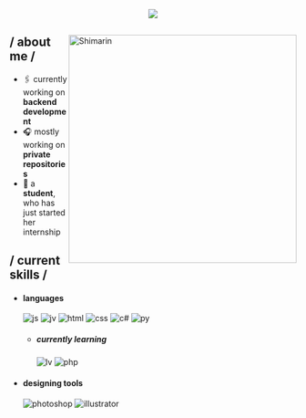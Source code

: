<p align = center ><img src="https://i.imgur.com/ejzyf1Q.png"> </p>

<div>

<img align="right" width="400" alt="Shimarin" src="http://m.gettywallpapers.com/wp-content/uploads/2021/04/Legend-of-Zelda-Wallpaper.jpg"/>

<h2> / about me /</h2>
  
- 🖇️ currently working on **backend development**
- 🎧 mostly working on **private repositories**
- 🥷 a **student**, who has just started her internship
  
<h2> / current skills / </h2>
  
- <h4> languages </h4>
  <img src = "https://img.shields.io/badge/JavaScript-323330?style=for-the-badge&logo=javascript&logoColor=F7DF1E" alt = "js" />
  <img src = "https://img.shields.io/badge/c%23-%23239120.svg?style=for-the-badge&logo=c-sharp&logoColor=white" alt = "jv" />
  <img src = "https://img.shields.io/badge/HTML5-E34F26?style=for-the-badge&logo=html5&logoColor=white" alt = "html" />
  <img src = "https://img.shields.io/badge/CSS3-1572B6?style=for-the-badge&logo=css3&logoColor=white" alt = "css" />
  <img src = "https://img.shields.io/badge/c%23-%23239120.svg?style=for-the-badge&logo=c-sharp&logoColor=white" alt = "c#" />
   <img src = "https://raw.githubusercontent.com/hugovk/python-logos/main/img/PyCon%20Korea.png" alt = "py" />
  
  - <h5> currently learning </h5>
    <img src = "https://img.shields.io/badge/laravel-%23FF2D20.svg?style=for-the-badge&logo=laravel&logoColor=white" alt = "lv" />
    <img src = "https://img.shields.io/badge/php-%23777BB4.svg?style=for-the-badge&logo=php&logoColor=white" alt = "php" />

  
- <h4> designing tools </h4>
  <img src = "https://img.shields.io/badge/adobe%20photoshop-%2331A8FF.svg?style=for-the-badge&logo=adobe%20photoshop&logoColor=white" alt = "photoshop" />
  <img src = "https://img.shields.io/badge/adobe%20illustrator-%23FF9A00.svg?style=for-the-badge&logo=adobe%20illustrator&logoColor=white" alt = "illustrator" />
  
  </br></br>
  

  </div>
